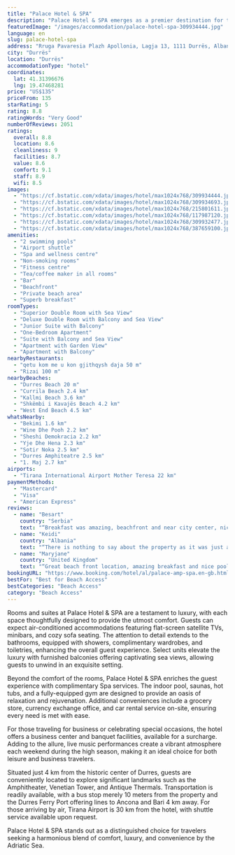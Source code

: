 ```yaml
---
title: "Palace Hotel & SPA"
description: "Palace Hotel & SPA emerges as a premier destination for those seeking a blend of luxury and relaxation by the sea."
featuredImage: "/images/accommodation/palace-hotel-spa-309934444.jpg"
language: en
slug: palace-hotel-spa
address: "Rruga Pavaresia Plazh Apollonia, Lagja 13, 1111 Durrës, Albania"
city: "Durrës"
location: "Durrës"
accommodationType: "hotel"
coordinates:
  lat: 41.31396676
  lng: 19.47468281
price: "US$135"
priceFrom: 135
starRating: 5
rating: 8.8
ratingWords: "Very Good"
numberOfReviews: 2051
ratings:
  overall: 8.8
  location: 8.6
  cleanliness: 9
  facilities: 8.7
  value: 8.6
  comfort: 9.1
  staff: 8.9
  wifi: 8.5
images:
  - "https://cf.bstatic.com/xdata/images/hotel/max1024x768/309934444.jpg?k=21b9bcd9de9feb12bfa9d5bf60fad6dfef1506521775edc48189b58c9cb465fe&o=&hp=1"
  - "https://cf.bstatic.com/xdata/images/hotel/max1024x768/309934693.jpg?k=9bd996176ec4ad79a77ed6b2d1eb0f14f22932f9035da85cb687e3a875613e03&o=&hp=1"
  - "https://cf.bstatic.com/xdata/images/hotel/max1024x768/215801611.jpg?k=de9ceb95c6b63a96839b79c9b56f20dc6bcb809cfd600d0283eeb322d781a404&o=&hp=1"
  - "https://cf.bstatic.com/xdata/images/hotel/max1024x768/117987120.jpg?k=329b3041953c17e63610b36ca6f5900256926c0a0a9bc110e073f56c9c070c8a&o=&hp=1"
  - "https://cf.bstatic.com/xdata/images/hotel/max1024x768/309932477.jpg?k=cdcbcdda49e47ce1154d287a5ba881a8515a51131b697cb5b0664dc44e44f150&o=&hp=1"
  - "https://cf.bstatic.com/xdata/images/hotel/max1024x768/387659100.jpg?k=c64d22fc545bb3d8d91be30d95a090a5be848c8ff32c40ecdbc94703044aff06&o=&hp=1"
amenities:
  - "2 swimming pools"
  - "Airport shuttle"
  - "Spa and wellness centre"
  - "Non-smoking rooms"
  - "Fitness centre"
  - "Tea/coffee maker in all rooms"
  - "Bar"
  - "Beachfront"
  - "Private beach area"
  - "Superb breakfast"
roomTypes:
  - "Superior Double Room with Sea View"
  - "Deluxe Double Room with Balcony and Sea View"
  - "Junior Suite with Balcony"
  - "One-Bedroom Apartment"
  - "Suite with Balcony and Sea View"
  - "Apartment with Garden View"
  - "Apartment with Balcony"
nearbyRestaurants:
  - "qetu kom me u kon gjithqysh daja 50 m"
  - "Rizai 100 m"
nearbyBeaches:
  - "Durres Beach 20 m"
  - "Currila Beach 2.4 km"
  - "Kallmi Beach 3.6 km"
  - "Shkëmbi i Kavajës Beach 4.2 km"
  - "West End Beach 4.5 km"
whatsNearby:
  - "Bekimi 1.6 km"
  - "Wine Dhe Pooh 2.2 km"
  - "Sheshi Demokracia 2.2 km"
  - "Yje Dhe Hena 2.3 km"
  - "Sotir Noka 2.5 km"
  - "Durres Amphiteatre 2.5 km"
  - "1. Maj 2.7 km"
airports:
  - "Tirana International Airport Mother Teresa 22 km"
paymentMethods:
  - "Mastercard"
  - "Visa"
  - "American Express"
reviews:
  - name: "Besart"
    country: "Serbia"
    text: "“Breakfast was amazing, beachfront and near city center, nice spa.”"
  - name: "Keidi"
    country: "Albania"
    text: "“There is nothing to say about the property as it was just amazing. I’ve been there twice during winter time and there is a lot you can do in this hotel such as staying in SPA area with indoor pool etc. but the other reason why I enjoyed staying in...”"
  - name: "Maryjane"
    country: "United Kingdom"
    text: "“Great beach front location, amazing breakfast and nice pool/spa”"
bookingURL: "https://www.booking.com/hotel/al/palace-amp-spa.en-gb.html?aid=8035640"
bestFor: "Best for Beach Access"
bestCategories: "Beach Access"
category: "Beach Access"
---
```


Rooms and suites at Palace Hotel & SPA are a testament to luxury, with each space thoughtfully designed to provide the utmost comfort. Guests can expect air-conditioned accommodations featuring flat-screen satellite TVs, minibars, and cozy sofa seating. The attention to detail extends to the bathrooms, equipped with showers, complimentary wardrobes, and toiletries, enhancing the overall guest experience. Select units elevate the luxury with furnished balconies offering captivating sea views, allowing guests to unwind in an exquisite setting.

Beyond the comfort of the rooms, Palace Hotel & SPA enriches the guest experience with complimentary Spa services. The indoor pool, saunas, hot tubs, and a fully-equipped gym are designed to provide an oasis of relaxation and rejuvenation. Additional conveniences include a grocery store, currency exchange office, and car rental service on-site, ensuring every need is met with ease.

For those traveling for business or celebrating special occasions, the hotel offers a business center and banquet facilities, available for a surcharge. Adding to the allure, live music performances create a vibrant atmosphere each weekend during the high season, making it an ideal choice for both leisure and business travelers.

Situated just 4 km from the historic center of Durres, guests are conveniently located to explore significant landmarks such as the Amphitheater, Venetian Tower, and Antique Thermals. Transportation is readily available, with a bus stop merely 10 meters from the property and the Durres Ferry Port offering lines to Ancona and Bari 4 km away. For those arriving by air, Tirana Airport is 30 km from the hotel, with shuttle service available upon request.

Palace Hotel & SPA stands out as a distinguished choice for travelers seeking a harmonious blend of comfort, luxury, and convenience by the Adriatic Sea.